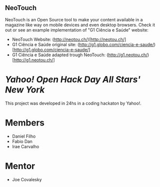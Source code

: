 NeoTouch
--------

NeoTouch is an Open Source tool to make your content available in a magazine like way on mobile devices and even desktop browsers.
Check it out or see an example implementation of "G1 Ciência e Saúde" website:

* NeoTouch Website: (http://neotou.ch/)[http://neotou.ch/]
* G1 Ciência e Saúde original site: (http://g1.globo.com/ciencia-e-saude/)[http://g1.globo.com/ciencia-e-saude/]
* G1 Ciência e Saúde adapted trough NeoTouch: (http://g1.neotou.ch/)[http://g1.neotou.ch/]

*Yahoo! Open Hack Day All Stars' New York*
==========================================

This project was developed in 24hs in a coding hackaton by Yahoo!.

Members
=====
* Daniel Filho
* Fabio Dan
* Irae Carvalho

Mentor
=====
* Joe Covalesky
